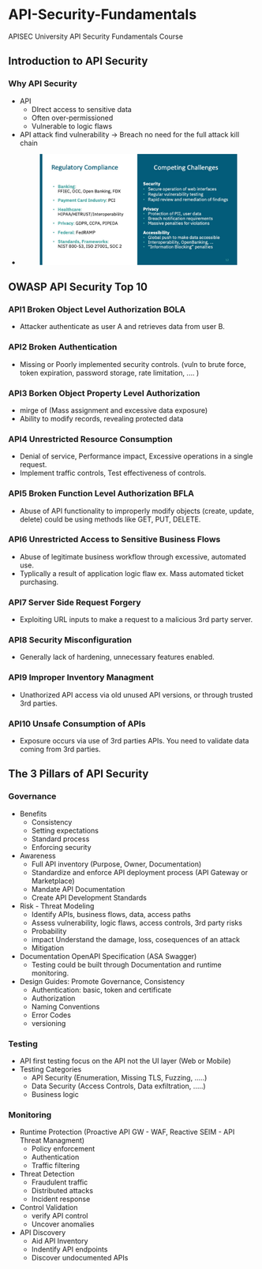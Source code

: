 # API-Security-Fundamentals
APISEC University API Security Fundamentals Course

## Introduction to API Security
### Why API Security
- API
	* DIrect access to sensitive data
	* Often over-permissioned
	* Vulnerable to logic flaws
- API attack find vulnerability -> Breach no need for the full attack kill chain
- <figure> <img src='./images/why_API_regulatory_reqs.jpg' alt='missing'  width="400" title="why_API_regulatory_reqs"> </figure>

## OWASP API Security Top 10 
### API1 Broken Object Level Authorization BOLA
- Attacker authenticate as user A and retrieves data from user B.

### API2 Broken Authentication
- Missing or Poorly implemented security controls. (vuln to brute force, token expiration, password storage, rate limitation, .... )

### API3 Borken Object Property Level Authorization
- mirge of (Mass assignment and excessive data exposure)
- Ability to modify records, revealing protected data

### API4 Unrestricted Resource Consumption
- Denial of service, Performance impact, Excessive operations in a single request.
- Implement traffic controls, Test effectiveness of controls.

### API5 Broken Function Level Authorization BFLA
- Abuse of API functionality to improperly modify objects (create, update, delete) could be using methods like GET, PUT, DELETE.

### API6 Unrestricted Access to Sensitive Business Flows
- Abuse of legitimate business workflow through excessive, automated use.
- Typlically a result of application logic flaw ex. Mass automated ticket purchasing.

### API7 Server Side Request Forgery
- Exploiting URL inputs to make a request to a malicious 3rd party server.

### API8 Security Misconfiguration
- Generally lack of hardening, unnecessary features enabled.

### API9 Improper Inventory Managment
- Unathorized API access via old unused API versions, or through trusted 3rd parties.

### API10 Unsafe Consumption of APIs
- Exposure occurs via use of 3rd parties APIs. You need to validate data coming from 3rd parties.

## The 3 Pillars of API Security
### Governance
- Benefits
	* Consistency
	* Setting expectations
	* Standard process
	* Enforcing security
- Awareness
	* Full API inventory (Purpose, Owner, Documentation)
	* Standardize and enforce API deployment process (API Gateway or Marketplace)
	* Mandate API Documentation
	* Create API Development Standards
- Risk - Threat Modeling
	* Identify	APIs, business flows, data, access paths
	* Assess	vulnerability, logic flaws, access controls, 3rd party risks
	* Probability
	* impact	Understand the damage, loss, cosequences of an attack
	* Mitigation
- Documentation OpenAPI Specification (ASA Swagger)
	* Testing could be built through Documentation and runtime monitoring.
- Design Guides: Promote Governance, Consistency
	* Authentication: basic, token and certificate
	* Authorization
	* Naming Conventions
	* Error Codes
	* versioning

### Testing
- API first testing focus on the API not the UI layer (Web or Mobile)
- Testing Categories
	* API Security (Enumeration, Missing TLS, Fuzzing, .....)
	* Data Security (Access Controls, Data exfiltration, .....)
	* Business logic

### Monitoring
- Runtime Protection (Proactive API GW - WAF, Reactive SEIM - API Threat Managment)
	* Policy enforcement
	* Authentication
	* Traffic filtering
- Threat Detection
	* Fraudulent traffic
	* Distributed attacks
	* Incident response
- Control Validation
	* verify API control
	* Uncover anomalies
- API Discovery
	* Aid API Inventory
	* Indentify API endpoints
	* Discover undocumented APIs